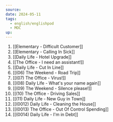```yaml
---
source: 
date: 2024-05-11
tags:
  - english/englishpod
  - MOC
up:
---
```

 1. [[Elementary - Difficult Customer]]
 2. [[Elementary - Calling In Sick]]
 3. [[Daily Life - Hotel Upgrade]]
 4. [[The Office - I need an assistant!]]
 5. [[Daily Life - Cut In Line]]
 6. [[(06) The Weekend - Road Trip]]
 7. [[(07) The Office - Virus!]]
 8. [[(08) Daily Life - What's your name again]]
 9. [[(09) The Weekend - Silence please!]]
 10. [[(10) The Office - Driving Sales]]
 11. [[(11) Daily Life - New Guy in Town]]
 12. [[(0012) Daily Life - Cleaning the House]]
 13. [[(0013) The Office - Out Of Control Spending]]
 14. [[(0014) Daily Life - I'm in Debt]]



 


